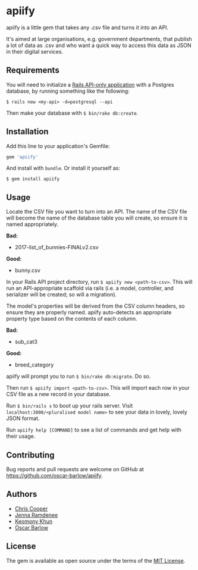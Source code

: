 # apiify

apiify is a little gem that takes any .csv file and turns it into an API.

It's aimed at large organisations, e.g. government departments, that publish a lot of data as .csv and who want a quick way to access this data as JSON in their digital services.

## Requirements
You will need to initialize a [Rails API-only application](http://edgeguides.rubyonrails.org/api_app.html) with a Postgres database, by running something like the following:

    $ rails new <my-api> -d=postgresql --api

Then make your database with `$ bin/rake db:create`.

## Installation
Add this line to your application's Gemfile:

```ruby
gem 'apiify'
```

And install with `bundle`. Or install it yourself as:

    $ gem install apiify

## Usage

Locate the CSV file you want to turn into an API. The name of the CSV file will become the name of the database table you will create, so ensure it is named appropriately.

**Bad:**
* 2017-list_of_bunnies-FINALv2.csv

**Good:**
* bunny.csv

In your Rails API project directory, run `$ apiify new <path-to-csv>`. This will run an API-appropriate scaffold via rails (i.e. a model, controller, and serializer will be created; so will a migration).

The model's properties will be derived from the CSV column headers, so ensure they are properly named. apiify auto-detects an appropriate property type based on the contents of each column.

**Bad:**
* sub_cat3

**Good:**
* breed_category

apiify will prompt you to run `$ bin/rake db:migrate`. Do so.

Then run `$ apiify import <path-to-csv>`. This will import each row in your CSV file as a new record in your database.

Run `$ bin/rails s` to boot up your rails server. Visit `localhost:3000/<pluralised model name>` to see your data in lovely, lovely JSON format.

Run `apiify help [COMMAND]` to see a list of commands and get help with their usage.

## Contributing

Bug reports and pull requests are welcome on GitHub at https://github.com/oscar-barlow/apiify.

## Authors
* [Chris Cooper](https://github.com/cjcoops)
* [Jenna Ramdenee](https://github.com/jennaramdenee)
* [Keomony Khun](https://github.com/keomony)
* [Oscar Barlow](https://github.com/oscar-barlow/)


## License

The gem is available as open source under the terms of the [MIT License](http://opensource.org/licenses/MIT).
